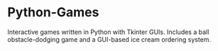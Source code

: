# Python-Games
Interactive games written in Python with Tkinter GUIs. Includes a ball obstacle-dodging game and a GUI-based ice cream ordering system.
